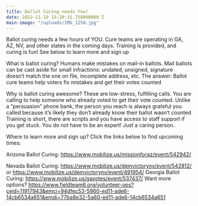 ```yaml
---
title: Ballot Curing needs You!
date: 2022-11-10 15:20:31.758000000 Z
main-image: "/uploads/IMG_1250.jpg"
---
```


Ballot curing needs a few hours of YOU. Cure teams are operating in GA, AZ, NV, and other states in the coming days. Training is provided, and curing is fun! See below to learn more and sign up

What is ballot curing?
Humans make mistakes on mail-in ballots. Mail ballots can be cast aside for small infractions: undated, unsigned, signature doesn’t match the one on file, incomplete address, etc. The answer: Ballot cure teams help voters fix mistakes and get their votes counted

Why is ballot curing awesome?
These are low-stress, fulfilling calls. You are calling to help someone who already voted to get their vote counted. Unlike a “persuasion” phone bank, the person you reach is always grateful you called because it’s likely they don’t already know their ballot wasn’t counted Training is short, there are scripts and you have access to staff support if you get stuck. You do not have to be an expert! Just a caring person.

Where to learn more and sign up?
Click the links below to find upcoming times:

Arizona Ballot Curing:
https://www.mobilize.us/missionforaz/event/542942/

Nevada Ballot Curing:
https://www.mobilize.us/demvictorynv/event/542812/ or
https://www.mobilize.us/demvictorynv/event/491954/
Georgia Ballot Curing:
https://www.mobilize.us/gavotes/event/537437/
Want more options? 
https://www.fieldteam6.org/volunteer-ops?ceid=11917943&emci=94dfec53-5960-ed11-ade6-14cb6534a651&emdi=77ba8e32-5a60-ed11-ade6-14cb6534a651